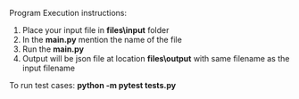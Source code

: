 Program Execution instructions:

1. Place your input file in **files\input** folder
2. In the **main.py** mention the name of the file
3. Run the **main.py**
4. Output will be json file at location **files\output** with 
same filename as the input filename

To run test cases:
   **python -m pytest tests.py**




